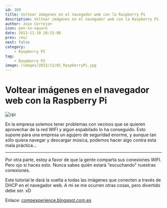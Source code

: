 ```yaml
---
id: 309
title: Voltear imágenes en el navegador web con la Raspberry Pi
description: Voltear imágenes en el navegador web con la Raspberry Pi
author: Jose Cerrejon
icon: pen-to-square
date: 2013-11-10 10:15:00
prev: /es/
next: false
category:
    - Raspberry PI
tag:
    - Raspberry PI
image: /images/2013/11/01_RaspberryPi.jpg
---
```


# Voltear imágenes en el navegador web con la Raspberry Pi

![rpi](/images/2013/11/01_RaspberryPi.jpg)

En la empresa solemos tener problemas con vecinos que se quieren aprovechar de la red WIFI y algún espabilado lo ha conseguido. Esto supone para una empresa un agujero de seguridad enorme, y aunque tan sólo quiera navegar y descargar música, podemos hacer algo contra esta mala práctica...

---

Por otra parte, estoy a favor de que la gente comparta sus conexiones WIFI. Pero ojo si haces esto. Nunca sabes quién estará "escuchando" nuestras conexiones.

Este tutorial le dará la vuelta a todas las imágenes que conecten a través de DHCP en el navegador web. A mi se me ocurren otras cosas, pero divertido debe ser. xD

Enlace: [compexperience.blogspot.com.es](https://compexperience.blogspot.com.es/2013/11/upside-down-ternet-raspberry-pi-edition.html)
